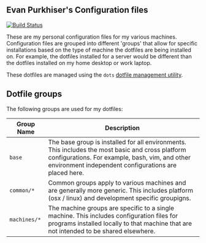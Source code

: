 ## Evan Purkhiser's Configuration files

[![Build Status](https://github.com/evanpurkhiser/dots-personal/workflows/build/badge.svg)](https://github.com/EvanPurkhiser/dots-personal/actions?query=workflow%3Acheck)


These are my personal configuration files for my various machines.
Configuration files are grouped into different 'groups' that allow for specific
installations based on the type of machine the dotfiles are being installed on.
For example, the dotfiles installed for a server would be different than the
dotfiles installed on my home desktop or work laptop.

These dotfiles are managed using the `dots` [dotfile management
utility](https://github.com/EvanPurkhiser/dots).

## Dotfile groups

The following groups are used for my dotfiles:

| Group Name   | Description |
| ------------ | ----------- |
| `base`       | The base group is installed for all environments. This includes the most basic and cross platform configurations. For example, bash, vim, and other environment independent configurations are placed here.
| `common/*`   | Common groups apply to various machines and are generally more generic. This includes platform (osx / linux) and development specific groupigns.
| `machines/*` | The machine groups are specific to a single machine. This includes configuration files for programs installed locally to that machine that are not intended to be shared elsewhere.
